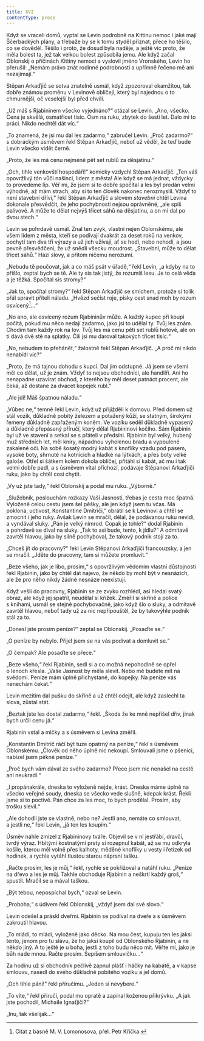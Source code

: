 ```yaml
---
title: XVI
contentType: prose
---
```


<section>

Když se vraceli domů, vyptal se Levin podrobně na Kittinu nemoc i jaké mají Ščerbackých plány, a třebaže by se k tomu styděl přiznat, přece ho těšilo, co se dověděl. Těšilo i proto, že dosud byla naděje, a ještě víc proto, že měla bolest ta, jež tak velkou bolest způsobila jemu. Ale když začal Oblonskij o příčinách Kittiny nemoci a vyslovil jméno Vronského, Levin ho přerušil: „Nemám právo znát rodinné podrobnosti a upřímně řečeno mě ani nezajímají.“

Stěpan Arkaďjič se sotva znatelně usmál, když zpozoroval okamžitou, tak dobře známou proměnu v Levinově obličeji, který byl najednou o to chmurnější, oč veselejší byl před chvílí.

„Už máš s Rjabininem všecko vyjednáno?“ otázal se Levin. „Ano, všecko. Cena je skvělá, osmatřicet tisíc. Osm na ruku, zbytek do šesti let. Dalo mi to práci. Nikdo nechtěl dát víc.“

„To znamená, že jsi mu dal les zadarmo,“ zabručel Levin. „Proč zadarmo?“ s dobráckým úsměvem řekl Stěpan Arkaďjič, neboť už věděl, že teď bude Levin všecko vidět černě.

„Proto, že les má cenu nejméně pět set rublů za děsjatinu.“

„Och, tihle venkovští hospodáři!“ komicky vzdychl Stěpan Arkaďjič. „Ten váš opovržlivý tón vůči našinci, lidem z města! Ale když se má jednat, vždycky to provedeme líp. Věř mi, že jsem si to dobře spočítal a les byl prodán velmi výhodně, až mám strach, aby si to ten člověk nakonec nerozmyslil. Vždyť to není stavební dříví,“ řekl Stěpan Arkaďjič a slovem _stavební_ chtěl Levina dokonale přesvědčit, že jeho pochybnosti nejsou oprávněné, „ale spíš palivové. A může to dělat nejvýš třicet sáhů na děsjatinu, a on mi dal po dvou stech.“

Levin se pohrdavě usmál. Znal ten zvyk, vlastní nejen Oblonskému, ale všem lidem z města, kteří se podívají dvakrát za deset roků na venkov, pochytí tam dva tři výrazy a už jich užívají, ať se hodí, nebo nehodí, a jsou pevně přesvědčeni, že už snědli všecku moudrost. „Stavební, může to dělat třicet sáhů.“ Hází slovy, a přitom ničemu nerozumí.

„Nebudu tě poučovat, jak a co máš psát v úřadě,“ řekl Levin, „a kdyby na to přišlo, zeptal bych se tě. Ale ty sis tak jistý, že rozumíš lesu. Je to celá věda a je těžká. Spočítal sis stromy?“

„Jak to, spočítal stromy?“ řekl Stěpan Arkaďjič se smíchem, protože si tolik přál spravit příteli náladu. „Hvězd sečíst roje, písky cest snad moh by rozum osvícený[^25]…“

„No ano, ale osvícený rozum Rjabininův může. A každý kupec při koupi počítá, pokud mu něco nedají zadarmo, jako jsi to udělal ty. Tvůj les znám. Chodím tam každý rok na lov. Tvůj les má cenu pěti set rublů hotově, ale on ti dává dvě stě na splátky. Čili jsi mu daroval takových třicet tisíc.“

„No, nebudem to přehánět,“ žalostně řekl Stěpan Arkaďjič. „A proč mi nikdo nenabídl víc?“

„Proto, že má tajnou dohodu s kupci. Dal jim odstupné. Já jsem se všemi měl co dělat, už je znám. Vždyť to nejsou obchodníci, ale handlíři. Ani ho nenapadne uzavírat obchod, z kterého by měl deset patnáct procent, ale čeká, až dostane za dvacet kopejek rubl.“

„Ale jdi! Máš špatnou náladu.“

„Vůbec ne,“ temně řekl Levin, když už přijížděli k domovu. Před domem už stál vozík, důkladně pobitý železem a potažený kůží, se statným, širokými řemeny důkladně zapřaženým koněm. Ve vozíku seděl důkladně vypasený a důkladně přepásaný příručí, který dělal Rjabininovi kočího. Sám Rjabinin byl už ve stavení a setkal se s přáteli v předsíni. Rjabinin byl velký, hubený muž středních let, měl kníry, nápadnou vyholenou bradu a vypoulené zakalené oči. Na sobě šosatý modrý kabát s knoflíky vzadu pod pasem, vysoké boty, shrnuté na kotnících a hladké na lýtkách, a přes boty velké galoše. Otřel si šátkem kolem dokola obličej, přitáhl si kabát, ač mu i tak velmi dobře padl, a s úsměvem vítal příchozí, podávaje Stěpanovi Arkaďjiči ruku, jako by chtěl cosi chytit.

„Vy už jste tady,“ řekl Oblonskij a podal mu ruku. „Výborně.“

„Služebník, poslouchám rozkazy Vaší Jasnosti, třebas je cesta moc špatná. Vyloženě celou cestu jsem šel pěšky, ale jen když jsem tu včas. Má poklona, uctivost, Konstantine Dmitriči,“ obrátil se k Levinovi a chtěl se zmocnit i jeho ruky. Avšak Levin se mračil, dělal, že podávanou ruku nevidí, a vyndával sluky. „Pán je velký nimrod. Copak je tohle?“ dodal Rjabinin a pohrdavě se díval na sluky. „Tak to asi bude, tento, k jídlu?“ A odmítavě zavrtěl hlavou, jako by silně pochyboval, že takový podnik stojí za to.

„Chceš jít do pracovny?“ řekl Levin Stěpanovi Arkaďjiči francouzsky, a jen se mračil. „Jděte do pracovny, tam si můžete promluvit.“

„Beze všeho, jak je libo, prosím,“ s opovržlivým vědomím vlastní důstojnosti řekl Rjabinin, jako by chtěl dát najevo, že někdo by mohl být v nesnázích, ale že pro něho nikdy žádné nesnáze neexistují.

Když vešli do pracovny, Rjabinin se ze zvyku rozhlédl, asi hledal svatý obraz, ale když jej spatřil, neudělal si křížek. Změřil si skříně a police s knihami, usmál se stejně pochybovačně, jako když šlo o sluky, a odmítavě zavrtěl hlavou, neboť tady už za nic nepřipouštěl, že by takovýhle podnik stál za to.

„Donesl jste prosím peníze?“ zeptal se Oblonskij. „Posaďte se.“

„O peníze by nebylo. Přijel jsem se na vás podívat a domluvit se.“

„O čempak? Ale posaďte se přece.“

„Beze všeho,“ řekl Rjabinin, sedl si a co možná nepohodlně se opřel o lenoch křesla. „Vaše Jasnost by měla slevit. Nebo mě budete mít na svědomí. Peníze mám úplně přichystané, do kopejky. Na peníze vás nenechám čekat.“

Levin mezitím dal pušku do skříně a už chtěl odejít, ale když zaslechl ta slova, zůstal stát.

„Beztak jste les dostal zadarmo,“ řekl. „Škoda že ke mně nepřišel dřív, jinak bych určil cenu já.“

Rjabinin vstal a mlčky a s úsměvem si Levina změřil.

„Konstantin Dmitrič ráčí být tuze opatrný na peníze,“ řekl s úsměvem Oblonskému. „Člověk od něho úplně nic nekoupí. Smlouvali jsme o pšenici, nabízel jsem pěkné peníze.“

„Proč bych vám dával ze svého zadarmo? Přece jsem nic nenašel na cestě ani neukradl.“

„I propánakrále, dneska to vyloženě nejde, krást. Dneska máme úplně na všecko veřejné soudy, dneska se všecko vede slušně, kdepak krást. Řekli jsme si to poctivě. Pán chce za les moc, to bych prodělal. Prosím, aby trošku slevil.“

„Ale dohodli jste se vlastně, nebo ne? Jestli ano, nemáte co smlouvat, a jestli ne,“ řekl Levin, „já ten les koupím.“

Úsměv náhle zmizel z Rjabininovy tváře. Objevil se v ní jestřábí, dravčí, tvrdý výraz. Hbitými kostnatými prsty si rozepnul kabát, až se mu odkryla košile, kterou měl volně přes kalhoty, měděné knoflíky u vesty i řetízek od hodinek, a rychle vytáhl tlustou starou náprsní tašku.

„Račte prosím, les je můj,“ řekl, rychle se pokřižoval a natáhl ruku. „Peníze na dřevo a les je můj. Takhle obchoduje Rjabinin a neškrtí každý groš,“ spustil. Mračil se a mával taškou.

„Být tebou, nepospíchal bych,“ ozval se Levin.

„Proboha,“ s údivem řekl Oblonskij, „vždyť jsem dal své slovo.“

Levin odešel a práskl dveřmi. Rjabinin se podíval na dveře a s úsměvem zakroutil hlavou.

„To mládí, to mládí, vyloženě jako děcko. Na mou čest, kupuju ten les jaksi tento, jenom pro tu slávu, že ho jaksi koupil od Oblonského Rjabinin, a ne někdo jiný. A to ještě je u boha, jestli z toho budu něco mít. Věřte mi, jako je bůh nade mnou. Račte prosím. Sepíšem smlouvičku…“

Za hodinu už si obchodník pečlivě zapnul plášť i háčky na kabátě, a v kapse smlouvu, nasedl do svého důkladně pobitého vozíku a jel domů.

„Och tihle páni!“ řekl příručímu. „Jeden si nevybere.“

„To víte,“ řekl příručí, podal mu opratě a zapínal koženou přikrývku. „A jak jste pochodil, Michaile Ignaťjiči?“

„Inu, tak všelijak…“

</section>

<section>

[^25]: Citát z básně M. V. Lomonosova, přel. Petr Křička.

</section>
